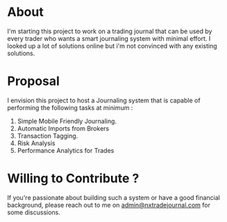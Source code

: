 # About

I'm starting this project to work on a trading journal that can be used by every trader who wants a smart journaling system with minimal effort. I looked up a lot of solutions online but i'm not convinced with any existing solutions. 

# Proposal 

I envision this project to host a Journaling system that is capable of performing the following tasks at minimum : 

1. Simple Mobile Friendly Journaling. 
2. Automatic Imports from Brokers
3. Transaction Tagging. 
4. Risk Analysis
5. Performance Analytics for Trades


# Willing to Contribute ? 

If you're passionate about building such a system or have a good financial background, please reach out to me on admin@nxtradejournal.com for some discussions. 
